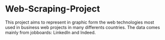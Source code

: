 # Web-Scraping-Project

This project aims to represent in graphic form the web technologies most used in business web projects in many differents countries. The data comes mainly from jobboards: LinkedIn and Indeed.
